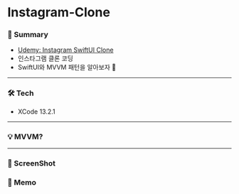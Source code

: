 # Instagram-Clone

### 📱 Summary
- [Udemy: Instagram SwiftUI Clone](https://www.udemy.com/course/instagram-swiftui-clone-mvvm-cloud-firestore/)
- 인스타그램 클론 코딩
- SwiftUI와 MVVM 패턴을 알아보자 🦋

---

### 🛠 Tech
- XCode 13.2.1

---

### 💡 MVVM?

---

### 📸 ScreenShot

### 📌 Memo
